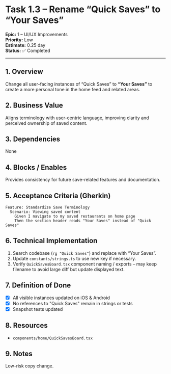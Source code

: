 # Task 1.3 – Rename “Quick Saves” to “Your Saves”

**Epic:** 1 – UI/UX Improvements  
**Priority:** Low  
**Estimate:** 0.25 day  
**Status:** ✅ Completed

---

## 1. Overview
Change all user-facing instances of “Quick Saves” to **“Your Saves”** to create a more personal tone in the home feed and related areas.

## 2. Business Value
Aligns terminology with user-centric language, improving clarity and perceived ownership of saved content.

## 3. Dependencies
None

## 4. Blocks / Enables
Provides consistency for future save-related features and documentation.

## 5. Acceptance Criteria (Gherkin)
```gherkin
Feature: Standardize Save Terminology
  Scenario: Viewing saved content
    Given I navigate to my saved restaurants on home page
    Then the section header reads "Your Saves" instead of "Quick Saves"
```

## 6. Technical Implementation
1. Search codebase (`rg "Quick Saves"`) and replace with “Your Saves”.
2. Update `constants/strings.ts` to use new key if necessary.
3. Verify `QuickSavesBoard.tsx` component naming / exports – may keep filename to avoid large diff but update displayed text.

## 7. Definition of Done
- [x] All visible instances updated on iOS & Android
- [x] No references to "Quick Saves" remain in strings or tests
- [x] Snapshot tests updated

## 8. Resources
- `components/home/QuickSavesBoard.tsx`

## 9. Notes
Low-risk copy change.
